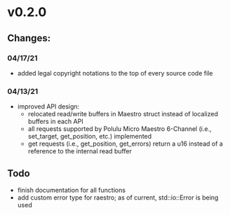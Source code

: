 # v0.2.0

## Changes:

### 04/17/21
* added legal copyright notations to the top of every source code file

### 04/13/21
* improved API design:
	* relocated read/write buffers in Maestro struct instead of localized buffers in each API
	* all requests supported by Polulu Micro Maestro 6-Channel (i.e., set\_target, get\_position, etc.) implemented
	* get requests (i.e., get\_position, get\_errors) return a u16 instead of a reference to the internal read buffer

## Todo
* finish documentation for all functions
* add custom error type for raestro; as of current, std::io::Error is being used
